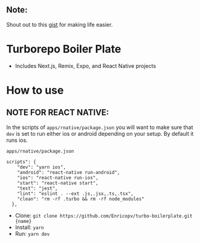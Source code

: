 ## Note:
Shout out to this [gist](https://gist.github.com/sibelius/8ca62bab78ee9644ae5caffb9f1b1ef4) for making life easier. 

# Turborepo Boiler Plate

- Includes Next.js, Remix, Expo, and React Native projects

# How to use

## NOTE FOR REACT NATIVE:

In the scripts of `apps/rnative/package.json` you will want to make sure that `dev` is set to run either ios or android depending on your setup. By default it runs ios.

```
apps/rnative/package.json

scripts": {
    "dev": "yarn ios",
    "android": "react-native run-android",
    "ios": "react-native run-ios",
    "start": "react-native start",
    "test": "jest",
    "lint": "eslint . --ext .js,.jsx,.ts,.tsx",
    "clean": "rm -rf .turbo && rm -rf node_modules"
  },
```



- Clone: `git clone https://github.com/Enricopv/turbo-boilerplate.git {name}`
- Install: `yarn`
- Run: `yarn dev`

